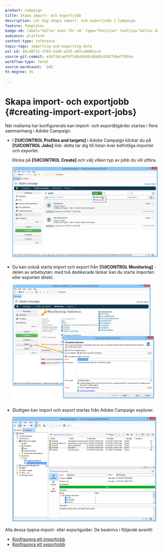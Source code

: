 ```yaml
---
product: campaign
title: Skapa import- och exportjobb
description: Lär dig skapa import- och exportjobb i Campaign
feature: Templates
badge-v8: label="Gäller även för v8" type="Positive" tooltip="Gäller även Campaign v8"
audience: platform
content-type: reference
topic-tags: importing-and-exporting-data
exl-id: 85c48712-3704-41db-a255-a07ca8d02ec4
source-git-commit: e34718caefdf5db4ddd61db601420274be77054e
workflow-type: tm+mt
source-wordcount: '141'
ht-degree: 3%

---
```


# Skapa import- och exportjobb {#creating-import-export-jobs}



När mallarna har konfigurerats kan import- och exportåtgärder startas i flera sammanhang i Adobe Campaign.

* I **[!UICONTROL Profiles and targets]** i Adobe Campaign klickar du på **[!UICONTROL Jobs]** link: detta tar dig till listan över befintliga importer och exporter.

  Klicka på **[!UICONTROL Create]** och välj vilken typ av jobb du vill utföra.

  ![](assets/s_ncs_user_import_from_home.png)

* Du kan också starta import och export från **[!UICONTROL Monitoring]** -delen av arbetsytan: med två dedikerade länkar kan du starta importen eller exporten direkt.

  ![](assets/s_ncs_user_import_from_production.png)

* Slutligen kan import och export startas från Adobe Campaign explorer.

  ![](assets/s_ncs_user_export_wizard_launch_from_menu.png)


Alla dessa öppna import- eller exportguider. De beskrivs i följande avsnitt:

* [Konfigurera ett importjobb](../../platform/using/executing-import-jobs.md)
* [Konfigurera ett exportjobb](../../platform/using/executing-export-jobs.md)
